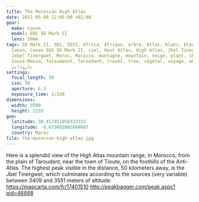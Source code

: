 ```yaml
---
title: The Moroccan High Atlas
date: 2011-05-08 12:05:00 +02:00
gear:
  make: Canon
  model: EOS 5D Mark II
  lens: 50mm
tags: 5D Mark II, 5D2, 5DII, Africa, Afrique, arbre, Atlas, blanc, bleu, blue,
  Canon, Canon EOS 5D Mark II, ciel, Haut Atlas, High Atlas, Jbel Tinergwet,
  Jebel Tinergwet, Maroc, Marocco, montagne, mountain, neige, plant, sky, snow,
  Souss-Massa, Taroudannt, Taroudant, travel, tree, végétal, voyage, white,
  تارودانت
settings:
  focal_length: 50
  iso: 50
  aperture: 6.3
  exposure_time: 1/320
dimensions:
  width: 3500
  height: 2333
geo:
  latitude: 30.417451858333333
  longitude: -8.673681001666667
  country: Maroc
file: the-moroccan-high-atlas.jpg
---
```


Here is a splendid view of the High Atlas mountain range, in Morocco, from the plain of Taroudant, near the town of Tioute, on the foothills of the Anti-Atlas.  The highest peak visible in the distance, 50 kilometers away, is the Jbel Tinergwet, which culminates according to the sources (very variable) between 3409 and 3551 meters of altitude: https://mapcarta.com/fr/17401510 http://peakbagger.com/peak.aspx?pid=46888
